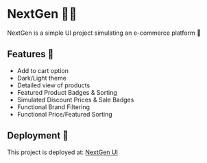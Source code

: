 # NextGen 📱🔥

NextGen is a simple UI project simulating an e-commerce platform 🛒

## Features 🌟

- Add to cart option
- Dark/Light theme
- Detailed view of products
- Featured Product Badges & Sorting
- Simulated Discount Prices & Sale Badges
- Functional Brand Filtering
- Functional Price/Featured Sorting


## Deployment 🚀

This project is deployed at: [NextGen UI](https://nextgen-ui.netlify.app)